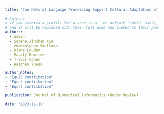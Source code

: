 ```yaml
---
title: 'Can Natural Language Processing Support Cultural Adaptation of Internet- and Mobile-based Health Interventions? A Scoping Review.'

# Authors
# If you created a profile for a user (e.g. the default `admin` user), write the username (folder name) here
# and it will be replaced with their full name and linked to their profile.
authors:
  - admin
  - Serena Jinchen Xie
  - Amandalynne Paullada
  - Diana Louden
  - Magaly Ramirez
  - Trevor Cohen
  - Weichao Yuwen

author_notes:
- "Equal contribution"
- "Equal contribution"
- "Equal contribution"

publication: Journal of Biomedical Informatics (Under Review)

date: '2023-11-15'
---
```

